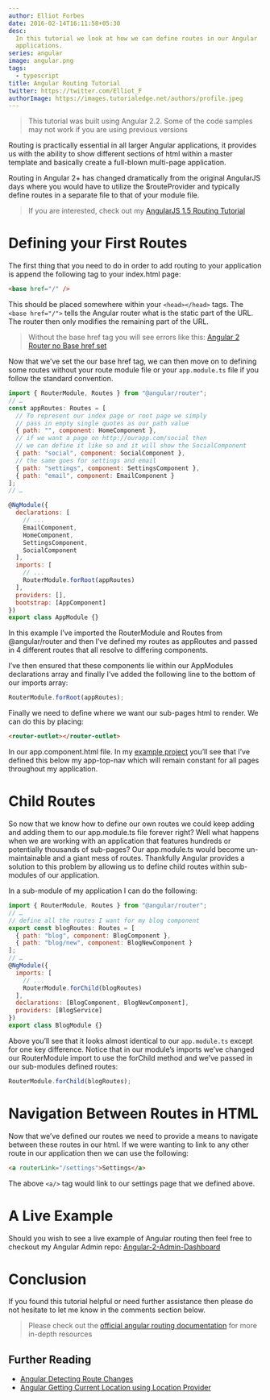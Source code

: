 ```yaml
---
author: Elliot Forbes
date: 2016-02-14T16:11:58+05:30
desc:
  In this tutorial we look at how we can define routes in our Angular
  applications.
series: angular
image: angular.png
tags:
  - typescript
title: Angular Routing Tutorial
twitter: https://twitter.com/Elliot_F
authorImage: https://images.tutorialedge.net/authors/profile.jpeg
---
```


> This tutorial was built using Angular 2.2. Some of the code samples may not
> work if you are using previous versions

Routing is practically essential in all larger Angular applications, it provides
us with the ability to show different sections of html within a master template
and basically create a full-blown multi-page application.

Routing in Angular 2+ has changed dramatically from the original AngularJS days
where you would have to utilize the \$routeProvider and typically define routes
in a separate file to that of your module file.

> If you are interested, check out my
> [AngularJS 1.5 Routing Tutorial](https://tutorialedge.net/angularjs-template-tutorial-ng-view)

# Defining your First Routes

The first thing that you need to do in order to add routing to your application
is append the following tag to your index.html page:

```html
<base href="/" />
```

This should be placed somewhere within your `<head></head>` tags. The
`<base href="/">` tells the Angular router what is the static part of the URL.
The router then only modifies the remaining part of the URL.

> Without the base href tag you will see errors like this:
> <a href="http://stackoverflow.com/questions/34535163/angular-2-router-no-base-href-set">Angular
> 2 Router no Base href set</a>

Now that we’ve set the our base href tag, we can then move on to defining some
routes without your route module file or your `app.module.ts` file if you follow
the standard convention.

```js
import { RouterModule, Routes } from "@angular/router";
// …
const appRoutes: Routes = [
  // To represent our index page or root page we simply
  // pass in empty single quotes as our path value
  { path: "", component: HomeComponent },
  // if we want a page on http://ourapp.com/social then
  // we can define it like so and it will show the SocialComponent
  { path: "social", component: SocialComponent },
  // the same goes for settings and email
  { path: "settings", component: SettingsComponent },
  { path: "email", component: EmailComponent }
];
// …

@NgModule({
  declarations: [
    // ...
    EmailComponent,
    HomeComponent,
    SettingsComponent,
    SocialComponent
  ],
  imports: [
    // ...
    RouterModule.forRoot(appRoutes)
  ],
  providers: [],
  bootstrap: [AppComponent]
})
export class AppModule {}
```

In this example I’ve imported the RouterModule and Routes from @angular/router
and then I’ve defined my routes as appRoutes and passed in 4 different routes
that all resolve to differing components.

I’ve then ensured that these components lie within our AppModules declarations
array and finally I’ve added the following line to the bottom of our imports
array:

```ts
RouterModule.forRoot(appRoutes);
```

Finally we need to define where we want our sub-pages html to render. We can do
this by placing:

```html
<router-outlet></router-outlet>
```

In our app.component.html file. In my
[example project](https://github.com/elliotforbes/angular-2-admin/blob/master/src/app/app.component.html)
you’ll see that I’ve defined this below my app-top-nav which will remain
constant for all pages throughout my application.

# Child Routes

So now that we know how to define our own routes we could keep adding and adding
them to our app.module.ts file forever right? Well what happens when we are
working with an application that features hundreds or potentially thousands of
sub-pages? Our app.module.ts would become un-maintainable and a giant mess of
routes. Thankfully Angular provides a solution to this problem by allowing us to
define child routes within sub-modules of our application.

In a sub-module of my application I can do the following:

```js
import { RouterModule, Routes } from "@angular/router";
// …
// define all the routes I want for my blog component
export const blogRoutes: Routes = [
  { path: "blog", component: BlogComponent },
  { path: "blog/new", component: BlogNewComponent }
];
// …
@NgModule({
  imports: [
    // ...
    RouterModule.forChild(blogRoutes)
  ],
  declarations: [BlogComponent, BlogNewComponent],
  providers: [BlogService]
})
export class BlogModule {}
```

Above you’ll see that it looks almost identical to our `app.module.ts` except
for one key difference. Notice that in our module’s imports we’ve changed our
RouterModule import to use the forChild method and we’ve passed in our
sub-modules defined routes:

```ts
RouterModule.forChild(blogRoutes);
```

# Navigation Between Routes in HTML

Now that we’ve defined our routes we need to provide a means to navigate between
these routes in our html. If we were wanting to link to any other route in our
application then we can use the following:

```html
<a routerLink="/settings">Settings</a>
```

The above `<a/>` tag would link to our settings page that we defined above.

# A Live Example

Should you wish to see a live example of Angular routing then feel free to
checkout my Angular Admin repo:
[Angular-2-Admin-Dashboard](https://github.com/elliotforbes/angular-2-admin.git)

# Conclusion

If you found this tutorial helpful or need further assistance then please do not
hesitate to let me know in the comments section below.

> Please check out the
> <a href="https://angular.io/docs/ts/latest/guide/router.html">official angular
> routing documentation</a> for more in-depth resources

## Further Reading

- [Angular Detecting Route Changes](/typescript/angular/angular-detecting-route-changes/)
- [Angular Getting Current Location using Location Provider](/typescript/angular/angular-get-current-route-location/)
